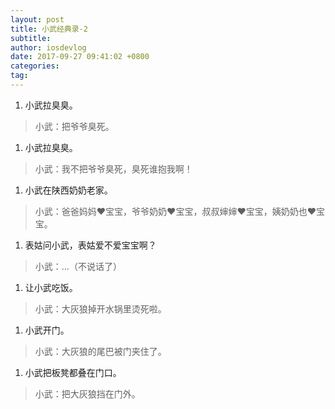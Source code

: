```yaml
---
layout: post
title: 小武经典录-2
subtitle: 
author: iosdevlog
date: 2017-09-27 09:41:02 +0800
categories: 
tag: 
---
```


1. 小武拉臭臭。
> 小武：把爷爷臭死。

1. 小武拉臭臭。
> 小武：我不把爷爷臭死，臭死谁抱我啊！

1. 小武在陕西奶奶老家。
> 小武：爸爸妈妈❤️宝宝，爷爷奶奶❤️宝宝，叔叔婶婶❤️宝宝，姨奶奶也❤️宝宝。

1. 表姑问小武，表姑爱不爱宝宝啊？
> 小武：...（不说话了）

1. 让小武吃饭。
> 小武：大灰狼掉开水锅里烫死啦。

1. 小武开门。
> 小武：大灰狼的尾巴被门夹住了。

1. 小武把板凳都叠在门口。
> 小武：把大灰狼挡在门外。
